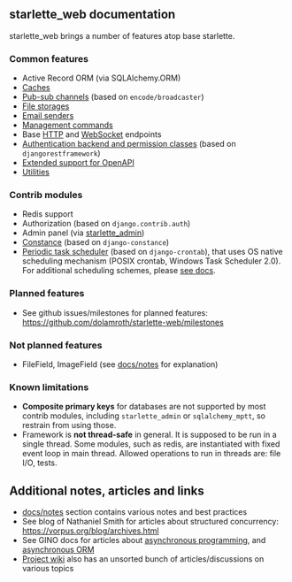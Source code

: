 ## starlette_web documentation

starlette_web brings a number of features atop base starlette.

### Common features

- Active Record ORM (via SQLAlchemy.ORM)
- [Caches](./common/caching.md)
- [Pub-sub channels](./common/channels.md) (based on `encode/broadcaster`)
- [File storages](./common/file_storages.md)
- [Email senders](./common/email.md)
- [Management commands](./common/management_commands.md)
- Base [HTTP](./common/http.md) and [WebSocket](./common/websockets.md) endpoints
- [Authentication backend and permission classes](./common/authorization_permissions.md)
  (based on `djangorestframework`)
- [Extended support for OpenAPI](./contrib/apispec.md)
- [Utilities](./common/utils.md)

### Contrib modules

- Redis support
- Authorization (based on `django.contrib.auth`)
- Admin panel (via [starlette_admin](https://github.com/jowilf/starlette-admin))
- [Constance](./contrib/constance.md) (based on `django-constance`)
- [Periodic task scheduler](./contrib/scheduler.md) (based on `django-crontab`), 
  that uses OS native scheduling mechanism (POSIX crontab, Windows Task Scheduler 2.0).
  For additional scheduling schemes, please [see docs](./notes/scheduling_tasks.md).

### Planned features

- See github issues/milestones for planned features: 
  https://github.com/dolamroth/starlette-web/milestones

### Not planned features

- FileField, ImageField (see [docs/notes](./notes/orm_filefield_challenges.md) for explanation)

### Known limitations

- **Composite primary keys** for databases are not supported by most contrib modules,
  including `starlette_admin` or `sqlalchemy_mptt`, so restrain from using those.
- Framework is **not thread-safe** in general. It is supposed to be run in a single thread. 
  Some modules, such as redis, are instantiated with fixed event loop in main thread. 
  Allowed operations to run in threads are: file I/O, tests.  

## Additional notes, articles and links

- [docs/notes](./notes) section contains various notes and best practices
- See blog of Nathaniel Smith for articles about structured concurrency: https://vorpus.org/blog/archives.html
- See GINO docs for articles about [asynchronous programming](https://python-gino.org/docs/en/1.0/explanation/async.html),
  and [asynchronous ORM](https://python-gino.org/docs/en/1.0/explanation/why.html)
- [Project wiki](https://github.com/dolamroth/starlette-web/wiki) also has an unsorted bunch of 
  articles/discussions on various topics
